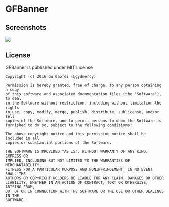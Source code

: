 # GFBanner



## Screenshots

![](http://7xjlak.com1.z0.glb.clouddn.com/gfbannerSimulator%20Screen%20Shot%202016%E5%B9%B45%E6%9C%8813%E6%97%A5%20%E4%B8%8B%E5%8D%888.58.17.png)


## License

GFBanner is published under MIT License

	Copyright (c) 2016 Gu Gaofei (@gydmercy)

	Permission is hereby granted, free of charge, to any person obtaining a copy
	of this software and associated documentation files (the "Software"), to deal
	in the Software without restriction, including without limitation the rights
	to use, copy, modify, merge, publish, distribute, sublicense, and/or sell
	copies of the Software, and to permit persons to whom the Software is
	furnished to do so, subject to the following conditions:

	The above copyright notice and this permission notice shall be included in all
	copies or substantial portions of the Software.

	THE SOFTWARE IS PROVIDED "AS IS", WITHOUT WARRANTY OF ANY KIND, EXPRESS OR
	IMPLIED, INCLUDING BUT NOT LIMITED TO THE WARRANTIES OF MERCHANTABILITY,
	FITNESS FOR A PARTICULAR PURPOSE AND NONINFRINGEMENT. IN NO EVENT SHALL THE
	AUTHORS OR COPYRIGHT HOLDERS BE LIABLE FOR ANY CLAIM, DAMAGES OR OTHER
	LIABILITY, WHETHER IN AN ACTION OF CONTRACT, TORT OR OTHERWISE, ARISING FROM,
	OUT OF OR IN CONNECTION WITH THE SOFTWARE OR THE USE OR OTHER DEALINGS IN THE
	SOFTWARE.